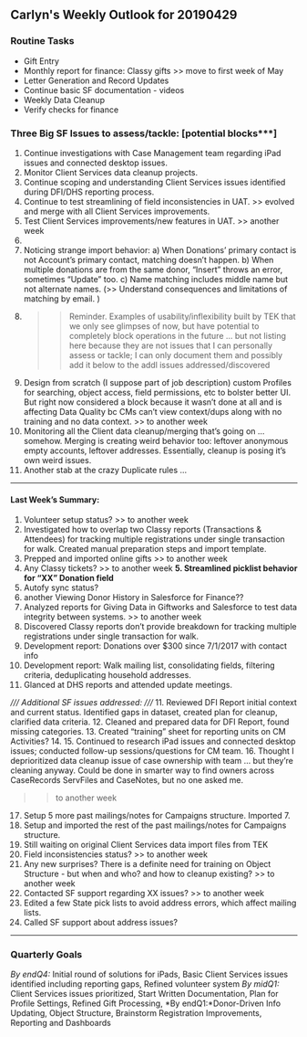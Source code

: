 ## Carlyn's Weekly Outlook for 20190429
### Routine Tasks
* Gift Entry
* Monthly report for finance: Classy gifts >> move to first week of May
* Letter Generation and Record Updates
* Continue basic SF documentation - videos
* Weekly Data Cleanup
* Verify checks for finance

### Three Big SF Issues to assess/tackle: [potential blocks***]
1. Continue investigations with Case Management team regarding iPad issues and connected desktop issues.
2. Monitor Client Services data cleanup projects.
3. Continue scoping and understanding Client Services issues identified during DFI/DHS reporting process.
4. Continue to test streamlining of field inconsistencies in UAT.  >> evolved and merge with all Client Services improvements.
5. Test Client Services improvements/new features in UAT.  >> another week
6.
7. Noticing strange import behavior: a) When Donations’ primary contact is not Account’s primary contact, matching doesn’t happen.  b) When multiple donations are from the same donor, “Insert” throws an error, sometimes “Update” too.  c) Name matching includes middle name but not alternate names.  (>> Understand consequences and limitations of matching by email. )
8. > > Reminder.  Examples of usability/inflexibility built by TEK that we only see glimpses of now, but have potential to completely block operations in the future … but not listing here because they are not issues that I can personally assess or tackle; I can only document them and possibly add it below to the addl issues addressed/discovered
9. Design from scratch (I suppose part of job description) custom Profiles for searching, object access, field permissions, etc to bolster better UI.  But right now considered a block because it wasn’t done at all and is affecting Data Quality bc CMs can’t view context/dups along with no training and no data context. >> to another week
10. Monitoring all the Client data cleanup/merging that’s going on … somehow.  Merging is creating weird behavior too: leftover anonymous empty accounts, leftover addresses.  Essentially, cleanup is posing it’s own weird issues.
11. Another stab at the crazy Duplicate rules …

- - - -
#### Last Week’s Summary:
1. Volunteer setup status? >> to another week
2. Investigated how to overlap two Classy reports (Transactions & Attendees) for tracking multiple registrations under single transaction for walk.  Created manual preparation steps and import template.
3. Prepped and imported online gifts >> to another week
4. Any Classy tickets?  >> to another week
**5. Streamlined picklist behavior for “XX” Donation field**
4. Autofy sync status?
5. another Viewing Donor History in Salesforce for Finance??
6. Analyzed reports for Giving Data in Giftworks and Salesforce to test data integrity between systems.  >> to another week
7. Discovered Classy reports don’t provide breakdown for tracking multiple registrations under single transaction for walk.
8. Development report: Donations over $300 since 7/1/2017 with contact info
9. Development report: Walk mailing list, consolidating fields, filtering criteria, deduplicating household addresses.
10. Glanced at DHS reports and attended update meetings.

*/// Additional SF issues addressed: ///*
11. Reviewed DFI Report initial context and current status.  Identified gaps in dataset, created plan for cleanup, clarified data criteria.
12. Cleaned and prepared data for DFI Report, found missing categories.
13. Created “training” sheet for reporting units on CM Activities?
14.
15. Continued to research iPad issues and connected desktop issues; conducted follow-up sessions/questions for CM team.
16. Thought I deprioritized data cleanup issue of case ownership with team … but they’re cleaning anyway.   Could be done in smarter way to find owners across CaseRecords ServFiles and CaseNotes, but no one asked me.
  >> to another week
17. Setup 5 more past mailings/notes for Campaigns structure.  Imported 7.
18. Setup and imported the rest of the past mailings/notes for Campaigns structure.
19. Still waiting on original Client Services data import files from TEK
20. Field inconsistencies status?  >> to another week
21. Any new surprises?  There is a definite need for training on Object Structure - but when and who?  and how to cleanup existing?  >> to another week
22. Contacted SF support regarding XX issues?   >> to another week
23. Edited a few State pick lists to avoid address errors, which affect mailing lists.
24. Called SF support about address issues?

- - - -
### Quarterly Goals
*By endQ4:* Initial round of solutions for iPads, Basic Client Services issues identified including reporting gaps, Refined volunteer system
*By midQ1:* Client Services issues prioritized, Start Written Documentation, Plan for Profile Settings, Refined Gift Processing,
*By endQ1:*Donor-Driven Info Updating, Object Structure, Brainstorm Registration Improvements, Reporting and Dashboards
